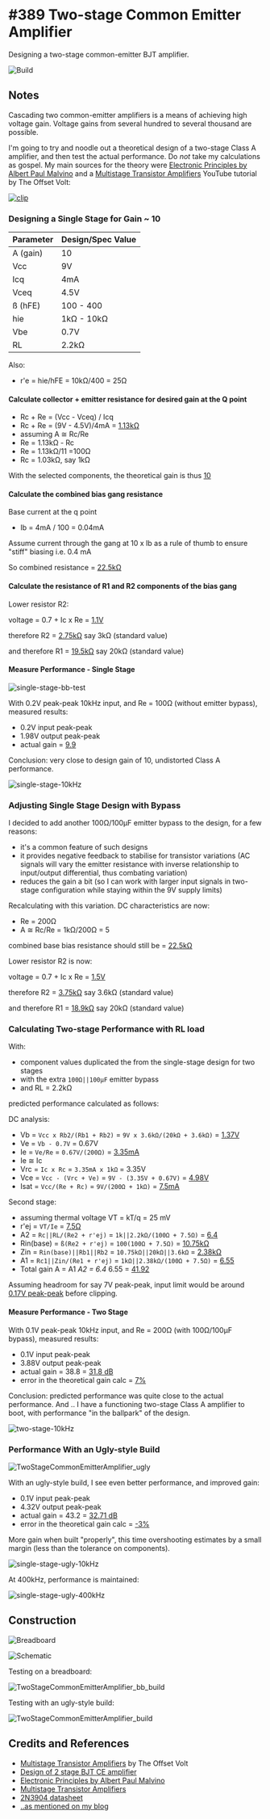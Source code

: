 # #389 Two-stage Common Emitter Amplifier

Designing a two-stage common-emitter BJT amplifier.

![Build](./assets/TwoStageCommonEmitterAmplifier_build.jpg?raw=true)

## Notes

Cascading two common-emitter amplifiers is a means of achieving high voltage gain.
Voltage gains from several hundred to several thousand are possible.

I'm going to try and noodle out a theoretical design of a two-stage Class A amplifier, and then test the actual performance.
Do *not* take my calculations as gospel. My main sources for the theory were
[Electronic Principles by Albert Paul Malvino](../../../books/electronic-principles/)
and a [Multistage Transistor Amplifiers](https://www.youtube.com/watch?v=FbdZ46VdTjE) YouTube tutorial by The Offset Volt:

[![clip](https://img.youtube.com/vi/FbdZ46VdTjE/0.jpg)](https://www.youtube.com/watch?v=FbdZ46VdTjE)

### Designing a Single Stage for Gain ~ 10

| Parameter | Design/Spec Value |
|-----------|-------------------|
| A (gain)  | 10                |
| Vcc       | 9V                |
| Icq       | 4mA               |
| Vceq      | 4.5V              |
| ß (hFE)   | 100 - 400         |
| hie       | 1kΩ - 10kΩ        |
| Vbe       | 0.7V              |
| RL        | 2.2kΩ             |

Also:

* r'e = hie/hFE = 10kΩ/400 = 25Ω

#### Calculate collector + emitter resistance for desired gain at the Q point

* Rc + Re = (Vcc - Vceq) / Icq
* Rc + Re = (9V - 4.5V)/4mA = [1.13kΩ](https://www.wolframalpha.com/input/?i=(9V+-+4.5V)%2F4mA)
* assuming A ≅ Rc/Re
* Re = 1.13kΩ - Rc
* Re = 1.13kΩ/11 =100Ω
* Rc = 1.03kΩ, say 1kΩ

With the selected components, the theoretical gain is thus [10](https://www.wolframalpha.com/input/?i=1k%CE%A9%2F100%CE%A9)

#### Calculate the combined bias gang resistance

Base current at the q point

* Ib = 4mA / 100 = 0.04mA

Assume current through the gang at 10 x Ib as a rule of thumb to ensure "stiff" biasing i.e. 0.4 mA

So combined resistance = [22.5kΩ](https://www.wolframalpha.com/input/?i=9V%2F0.4mA)

#### Calculate the resistance of R1 and R2 components of the bias gang

Lower resistor R2:

voltage = 0.7 + Ic x Re = [1.1V](https://www.wolframalpha.com/input/?i=0.7V+%2B+4mA*100%CE%A9)

therefore R2 = [2.75kΩ](https://www.wolframalpha.com/input/?i=1.1V%2F0.4mA)
say 3kΩ (standard value)

and therefore R1 = [19.5kΩ](https://www.wolframalpha.com/input/?i=22.5k%CE%A9+-+3k%CE%A9)
say 20kΩ (standard value)

#### Measure Performance - Single Stage

![single-stage-bb-test](./assets/single-stage-bb-test.jpg?raw=true)

With 0.2V peak-peak 10kHz input, and Re = 100Ω (without emitter bypass), measured results:

* 0.2V input peak-peak
* 1.98V output peak-peak
* actual gain = [9.9](https://www.wolframalpha.com/input/?i=1.98V%2F0.2V)

Conclusion: very close to design gain of 10, undistorted Class A performance.

![single-stage-10kHz](./assets/single-stage-10kHz.gif?raw=true)

### Adjusting Single Stage Design with Bypass

I decided to add another 100Ω/100µF emitter bypass to the design, for a few reasons:

* it's a common feature of such designs
* it provides negative feedback to stabilise for transistor variations (AC signals will vary the emitter resistance with inverse relationship to input/output differential, thus combating variation)
* reduces the gain a bit (so I can work with larger input signals in two-stage configuration while staying within the 9V supply limits)

Recalculating with this variation. DC characteristics are now:

* Re = 200Ω
* A ≅ Rc/Re = 1kΩ/200Ω = 5

combined base bias resistance should still be = [22.5kΩ](https://www.wolframalpha.com/input/?i=9V%2F0.4mA)

Lower resistor R2 is now:

voltage = 0.7 + Ic x Re = [1.5V](https://www.wolframalpha.com/input/?i=0.7V+%2B+4mA*200%CE%A9)

therefore R2 = [3.75kΩ](https://www.wolframalpha.com/input/?i=1.5V%2F0.4mA)
say 3.6kΩ (standard value)

and therefore R1 = [18.9kΩ](https://www.wolframalpha.com/input/?i=22.5k%CE%A9-3.6k%CE%A9)
say 20kΩ (standard value)

### Calculating Two-stage Performance with RL load

With:

* component values duplicated the from the single-stage design for two stages
* with the extra `100Ω||100µF` emitter bypass
* and RL = 2.2kΩ

predicted performance calculated as follows:

DC analysis:

* Vb = `Vcc x Rb2/(Rb1 + Rb2)` = `9V x 3.6kΩ/(20kΩ + 3.6kΩ)` = [1.37V](https://www.wolframalpha.com/input/?i=9V+*+3.6k%CE%A9%2F(20k%CE%A9%2B3.6k%CE%A9))
* Ve = `Vb - 0.7V` = 0.67V
* Ie = `Ve/Re` = `0.67V/(200Ω)` = [3.35mA](https://www.wolframalpha.com/input/?i=0.67V%2F200%CE%A9)
* Ie ≅ Ic
* Vrc = `Ic x Rc` = `3.35mA x 1kΩ` = 3.35V
* Vce = `Vcc - (Vrc + Ve)` = `9V - (3.35V + 0.67V)` = [4.98V](https://www.wolframalpha.com/input/?i=9V-(3.35V%2B0.67V))
* Isat = `Vcc/(Re + Rc)` = `9V/(200Ω + 1kΩ)` = [7.5mA](https://www.wolframalpha.com/input/?i=9V%2F(200%CE%A9%2B1k%CE%A9))

Second stage:

* assuming thermal voltage VT = kT/q = 25 mV
* r'ej = `VT/Ie` = [7.5Ω](https://www.wolframalpha.com/input/?i=25mV%2F3.35mA)
* A2 = `Rc||RL/(Re2 + r'ej)` = `1k||2.2kΩ/(100Ω + 7.5Ω)` = [6.4](https://www.wolframalpha.com/input/?i=1%2F(1%2F1k%CE%A9+%2B+1%2F2.2k%CE%A9)%2F(100%CE%A9%2B7.5%CE%A9))
* Rin(base) = `ß(Re2 + r'ej)` = `100(100Ω + 7.5Ω)` = [10.75kΩ](https://www.wolframalpha.com/input?i=100%28100%CE%A9+%2B+7.5%CE%A9%29)
* Zin = `Rin(base)||Rb1||Rb2` = `10.75kΩ||20kΩ||3.6kΩ` = [2.38kΩ](https://www.wolframalpha.com/input/?i=1%2F(1%2F10.75k%CE%A9%2B1%2F20k%CE%A9%2B1%2F3.6k%CE%A9))
* A1 = `Rc1||Zin/(Re1 + r'ej)` = `1kΩ||2.38kΩ/(100Ω + 7.5Ω)` = [6.55](https://www.wolframalpha.com/input/?i=1%2F(1%2F1k%CE%A9%2B1%2F2.38k%CE%A9)%2F(100%CE%A9+%2B+7.5%CE%A9))
* Total gain A = A1 *A2 = 6.4* 6.55 = [41.92](https://www.wolframalpha.com/input/?i=6.4*6.55)

Assuming headroom for say 7V peak-peak, input limit would be around [0.17V peak-peak](https://www.wolframalpha.com/input/?i=7V%2F41.92)
before clipping.

#### Measure Performance - Two Stage

With 0.1V peak-peak 10kHz input, and Re = 200Ω (with 100Ω/100µF bypass), measured results:

* 0.1V input peak-peak
* 3.88V output peak-peak
* actual gain = 38.8 = [31.8 dB](https://www.wolframalpha.com/input/?i=20log10(38.8))
* error in the theoretical gain calc = [7%](hhttps://www.wolframalpha.com/input/?i=(41.92-38.8)%2F41.92)

Conclusion: predicted performance was quite close to the actual performance.
And .. I have a functioning two-stage Class A amplifier to boot, with performance "in the ballpark" of the design.

![two-stage-10kHz](./assets/two-stage-10kHz.gif?raw=true)

### Performance With an Ugly-style Build

![TwoStageCommonEmitterAmplifier_ugly](./assets/TwoStageCommonEmitterAmplifier_ugly.jpg?raw=true)

With an ugly-style build, I see even better performance, and improved gain:

* 0.1V input peak-peak
* 4.32V output peak-peak
* actual gain = 43.2 = [32.71 dB](https://www.wolframalpha.com/input/?i=20log10(43.2))
* error in the theoretical gain calc = [-3%](https://www.wolframalpha.com/input/?i=(41.92-43.2)%2F41.92)

More gain when built "properly", this time overshooting estimates by a small margin (less than the tolerance on components).

![single-stage-ugly-10kHz](./assets/single-stage-ugly-10kHz.gif?raw=true)

At 400kHz, performance is maintained:

![single-stage-ugly-400kHz](./assets/single-stage-ugly-400kHz.gif?raw=true)

## Construction

![Breadboard](./assets/TwoStageCommonEmitterAmplifier_bb.jpg?raw=true)

![Schematic](./assets/TwoStageCommonEmitterAmplifier_schematic.jpg?raw=true)

Testing on a breadboard:

![TwoStageCommonEmitterAmplifier_bb_build](./assets/TwoStageCommonEmitterAmplifier_bb_build.jpg?raw=true)

Testing with an ugly-style build:

![TwoStageCommonEmitterAmplifier_build](./assets/TwoStageCommonEmitterAmplifier_build.jpg?raw=true)

## Credits and References

* [Multistage Transistor Amplifiers](https://www.youtube.com/watch?v=FbdZ46VdTjE) by The Offset Volt
* [Design of 2 stage BJT CE amplifier](https://ampdesigns.tripod.com/2_Stage_BJT_amplifier.html)
* [Electronic Principles by Albert Paul Malvino](../../../books/electronic-principles/)
* [Multistage Transistor Amplifiers](https://www.youtube.com/watch?v=FbdZ46VdTjE)
* [2N3904 datasheet](https://www.futurlec.com/Transistors/2N3904.shtml)
* [..as mentioned on my blog](https://blog.tardate.com/2018/05/leap389-two-stage-amp-design.html)
